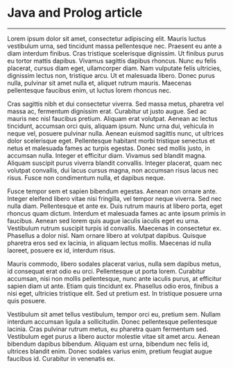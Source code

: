 # Java and Prolog article
***


Lorem ipsum dolor sit amet, consectetur adipiscing elit. Mauris luctus vestibulum urna, sed tincidunt massa pellentesque nec. Praesent eu ante a diam interdum finibus. Cras tristique scelerisque dignissim. Ut finibus purus eu tortor mattis dapibus. Vivamus sagittis dapibus rhoncus. Nunc eu felis placerat, cursus diam eget, ullamcorper diam. Nam vulputate felis ultricies, dignissim lectus non, tristique arcu. Ut et malesuada libero. Donec purus nulla, pulvinar sit amet nulla et, aliquet rutrum mauris. Maecenas pellentesque faucibus enim, ut luctus lorem rhoncus nec.

Cras sagittis nibh et dui consectetur viverra. Sed massa metus, pharetra vel massa ac, fermentum dignissim erat. Curabitur ut justo augue. Sed ac mauris nec nisl faucibus pretium. Aliquam erat volutpat. Aenean ac lectus tincidunt, accumsan orci quis, aliquam ipsum. Nunc urna dui, vehicula in neque vel, posuere pulvinar nulla. Aenean euismod sagittis nunc, ut ultrices dolor scelerisque eget. Pellentesque habitant morbi tristique senectus et netus et malesuada fames ac turpis egestas. Donec sed mollis justo, in accumsan nulla. Integer et efficitur diam. Vivamus sed blandit magna. Aliquam suscipit purus viverra blandit convallis. Integer placerat, quam nec volutpat convallis, dui lacus cursus magna, non accumsan risus lacus nec risus. Fusce non condimentum nulla, et dapibus neque.

Fusce tempor sem et sapien bibendum egestas. Aenean non ornare ante. Integer eleifend libero vitae nisi fringilla, vel tempor neque viverra. Sed nec nulla diam. Pellentesque et ante ex. Duis rutrum mauris at libero porta, eget rhoncus quam dictum. Interdum et malesuada fames ac ante ipsum primis in faucibus. Aenean sed lorem quis augue iaculis iaculis eget eu urna. Vestibulum rutrum suscipit turpis id convallis. Maecenas in consectetur ex. Phasellus a dolor nisl. Nam ornare libero at volutpat dapibus. Quisque pharetra eros sed ex lacinia, in aliquam lectus mollis. Maecenas id nulla laoreet, posuere ex id, interdum risus.

Mauris commodo, libero sodales placerat varius, nulla sem dapibus metus, id consequat erat odio eu orci. Pellentesque ut porta lorem. Curabitur accumsan, nisi non mollis pellentesque, nunc ante iaculis purus, at efficitur sapien diam ut ante. Etiam quis tincidunt ex. Phasellus odio eros, finibus a nisi eget, ultricies tristique elit. Sed ut pretium est. In tristique posuere urna quis posuere.

Vestibulum sit amet tellus vestibulum, tempor orci eu, pretium sem. Nullam interdum accumsan ligula a sollicitudin. Donec pellentesque pellentesque lacinia. Cras pulvinar rutrum metus, eu pharetra quam fermentum sed. Vestibulum eget purus a libero auctor molestie vitae sit amet arcu. Aenean bibendum dapibus bibendum. Aliquam est urna, bibendum nec felis id, ultrices blandit enim. Donec sodales varius enim, pretium feugiat augue faucibus id. Curabitur in venenatis ex. 
